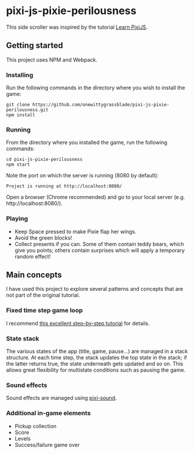 # pixi-js-pixie-perilousness
This side scroller was inspired by the tutorial [Learn PixiJS](https://github.com/kittykatattack/learnPixiJS).

## Getting started

This project uses NPM and Webpack.

### Installing

Run the following commands in the directory where you wish to install the game:

```
git clone https://github.com/onewittygrassblade/pixi-js-pixie-perilousness.git
npm install
```

### Running

From the directory where you installed the game, run the following commands:

```
cd pixi-js-pixie-perilousness
npm start
```

Note the port on which the server is running (8080 by default):
```
Project is running at http://localhost:8080/
```

Open a browser (Chrome recommended) and go to your local server (e.g. http://localhost:8080/).

### Playing

* Keep Space pressed to make Pixie flap her wings.
* Avoid the green blocks!
* Collect presents if you can. Some of them contain teddy bears, which give you points; others contain surprises which will apply a temporary random effect!

## Main concepts

I have used this project to explore several patterns and concepts that are not part of the original tutorial.

### Fixed time step game loop

I recommend [this excellent step-by-step tutorial](http://isaacsukin.com/news/2015/01/detailed-explanation-javascript-game-loops-and-timing) for details.

### State stack

The various states of the app (title, game, pause...) are managed in a stack structure. At each time step, the stack updates the top state in the stack; if the latter returns true, the state underneath gets updated and so on. This allows great flexibility for multistate conditions such as pausing the game.

### Sound effects

Sound effects are managed using [pixi-sound](https://github.com/pixijs/pixi-sound).

### Additional in-game elements

* Pickup collection
* Score
* Levels
* Success/failure game over
